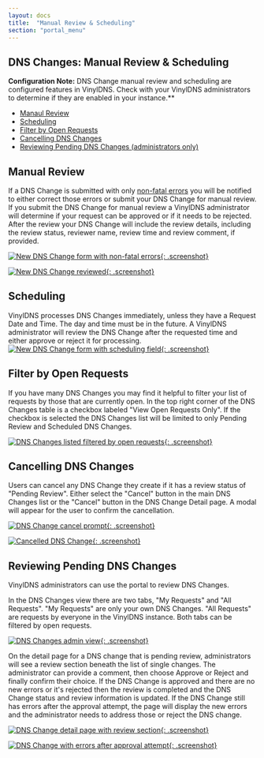 ```yaml
---
layout: docs
title:  "Manual Review & Scheduling"
section: "portal_menu"
---
```


## DNS Changes: Manual Review & Scheduling

<span class="important">**Configuration Note:**</span> DNS Change manual review and scheduling are configured features in VinylDNS. Check with your VinylDNS administrators to determine if they are enabled in your instance.**

* [Manaul Review](#manual-review)
* [Scheduling](#scheduling)
* [Filter by Open Requests](#filtering)
* [Cancelling DNS Changes](#cancelling)
* [Reviewing Pending DNS Changes (administrators only)](#reviewing)

## Manual Review <a id="manual-review" />

If a DNS Change is submitted with only [non-fatal errors](../api/batchchange-errors/#non-fatal-errors) you will be notified to either correct those errors or submit your DNS Change for manual review. 
If you submit the DNS Change for manual review a VinylDNS administrator will determine if your request can be approved or if it needs to be rejected. 
After the review your DNS Change will include the review details, including the review status, reviewer name, review time and review comment, if provided.

[![New DNS Change form with non-fatal errors](../img/portal/dns-change-non-fatal-errors.png){: .screenshot}](../img/portal/dns-change-non-fatal-errors.png)

[![New DNS Change reviewed](../img/portal/dns-change-reviewed.png){: .screenshot}](../img/portal/dns-change-reviewed.png)

## Scheduling <a id="scheduling" />

VinylDNS processes DNS Changes immediately, unless they have a Request Date and Time. The day and time must be in the future. 
A VinylDNS administrator will review the DNS Change after the requested time and either approve or reject it for processing. 
[![New DNS Change form with scheduling field](../img/portal/dns-change-schedule-annotated.png){: .screenshot}](../img/portal/dns-change-schedule-annotated.png)

## Filter by Open Requests <a id="filtering" />

If you have many DNS Changes you may find it helpful to filter your list of requests by those that are currently open. 
In the top right corner of the DNS Changes table is a checkbox labeled "View Open Requests Only". If the checkbox is selected the DNS Changes list will be limited to only Pending Review and Scheduled DNS Changes.

[![DNS Changes listed filtered by open requests](../img/portal/dns-change-open-requests-filter.png){: .screenshot}](../img/portal/dns-change-open-requests-filter.png)

## Cancelling DNS Changes <a id="cancelling" />

Users can cancel any DNS Change they create if it has a review status of "Pending Review". Either select the "Cancel" button in the main DNS Changes list or the "Cancel" button in the DNS Change Detail page. A modal will appear for the user to confirm the cancellation.

[![DNS Change cancel prompt](../img/portal/dns-change-cancel-prompt-annotated.png){: .screenshot}](../img/portal/dns-change-cancel-prompt-annotated.png)

[![Cancelled DNS Change](../img/portal/dns-change-cancelled.png){: .screenshot}](../img/portal/dns-change-cancelled.png)

## Reviewing Pending DNS Changes <a id="reviewing" />

VinylDNS administrators can use the portal to review DNS Changes.

In the DNS Changes view there are two tabs, "My Requests" and "All Requests". "My Requests" are only your own DNS Changes.
"All Requests" are requests by everyone in the VinylDNS instance. Both tabs can be filtered by open requests.

[![DNS Changes admin view](../img/portal/dns-changes-admin-view.png){: .screenshot}](../img/portal/dns-changes-admin-view.png)

On the detail page for a DNS change that is pending review, administrators will see a review section beneath the list of single changes. 
The administrator can provide a comment, then choose Approve or Reject and finally confirm their choice. 
If the DNS Change is approved and there are no new errors or it's rejected then the review is completed and the DNS Change status and review information is updated. 
If the DNS Change still has errors after the approval attempt, the page will display the new errors and the administrator needs to address those or reject the DNS change.

[![DNS Change detail page with review section](../img/portal/dns-change-review.png){: .screenshot}](../img/portal/dns-change-review.png)

[![DNS Change with errors after approval attempt](../img/portal/dns-change-approval-with-errors.png){: .screenshot}](../img/portal/dns-change-approval-with-errors.png)
